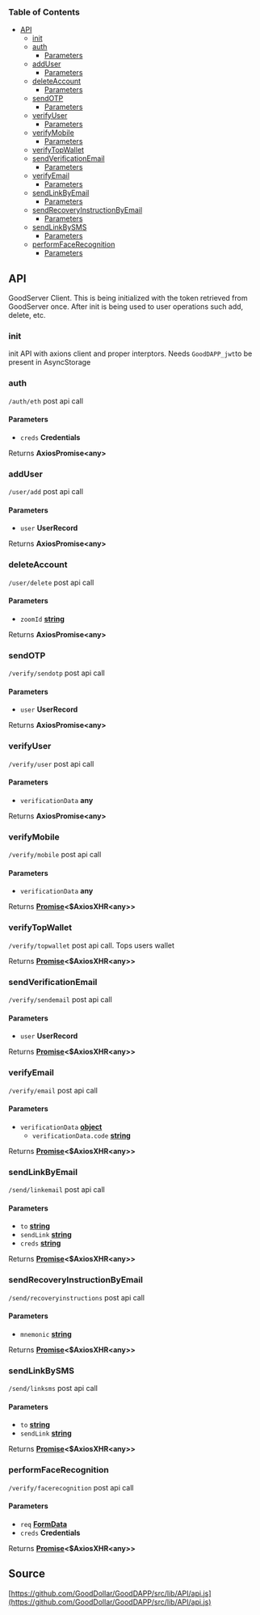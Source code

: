<!-- Generated by documentation.js. Update this documentation by updating the source code. -->

### Table of Contents

-   [API][1]
    -   [init][2]
    -   [auth][3]
        -   [Parameters][4]
    -   [addUser][5]
        -   [Parameters][6]
    -   [deleteAccount][7]
        -   [Parameters][8]
    -   [sendOTP][9]
        -   [Parameters][10]
    -   [verifyUser][11]
        -   [Parameters][12]
    -   [verifyMobile][13]
        -   [Parameters][14]
    -   [verifyTopWallet][15]
    -   [sendVerificationEmail][16]
        -   [Parameters][17]
    -   [verifyEmail][18]
        -   [Parameters][19]
    -   [sendLinkByEmail][20]
        -   [Parameters][21]
    -   [sendRecoveryInstructionByEmail][22]
        -   [Parameters][23]
    -   [sendLinkBySMS][24]
        -   [Parameters][25]
    -   [performFaceRecognition][26]
        -   [Parameters][27]

## API

GoodServer Client.
This is being initialized with the token retrieved from GoodServer once.
After init is being used to user operations such add, delete, etc.

### init

init API with axions client and proper interptors. Needs `GoodDAPP_jwt`to be present in AsyncStorage

### auth

`/auth/eth` post api call

#### Parameters

-   `creds` **Credentials** 

Returns **AxiosPromise&lt;any>** 

### addUser

`/user/add` post api call

#### Parameters

-   `user` **UserRecord** 

Returns **AxiosPromise&lt;any>** 

### deleteAccount

`/user/delete` post api call

#### Parameters

-   `zoomId` **[string][28]** 

Returns **AxiosPromise&lt;any>** 

### sendOTP

`/verify/sendotp` post api call

#### Parameters

-   `user` **UserRecord** 

Returns **AxiosPromise&lt;any>** 

### verifyUser

`/verify/user` post api call

#### Parameters

-   `verificationData` **any** 

Returns **AxiosPromise&lt;any>** 

### verifyMobile

`/verify/mobile` post api call

#### Parameters

-   `verificationData` **any** 

Returns **[Promise][29]&lt;$AxiosXHR&lt;any>>** 

### verifyTopWallet

`/verify/topwallet` post api call. Tops users wallet

Returns **[Promise][29]&lt;$AxiosXHR&lt;any>>** 

### sendVerificationEmail

`/verify/sendemail` post api call

#### Parameters

-   `user` **UserRecord** 

Returns **[Promise][29]&lt;$AxiosXHR&lt;any>>** 

### verifyEmail

`/verify/email` post api call

#### Parameters

-   `verificationData` **[object][30]** 
    -   `verificationData.code` **[string][28]** 

Returns **[Promise][29]&lt;$AxiosXHR&lt;any>>** 

### sendLinkByEmail

`/send/linkemail` post api call

#### Parameters

-   `to` **[string][28]** 
-   `sendLink` **[string][28]** 
-   `creds` **[string][28]** 

Returns **[Promise][29]&lt;$AxiosXHR&lt;any>>** 

### sendRecoveryInstructionByEmail

`/send/recoveryinstructions` post api call

#### Parameters

-   `mnemonic` **[string][28]** 

Returns **[Promise][29]&lt;$AxiosXHR&lt;any>>** 

### sendLinkBySMS

`/send/linksms` post api call

#### Parameters

-   `to` **[string][28]** 
-   `sendLink` **[string][28]** 

Returns **[Promise][29]&lt;$AxiosXHR&lt;any>>** 

### performFaceRecognition

`/verify/facerecognition` post api call

#### Parameters

-   `req` **[FormData][31]** 
-   `creds` **Credentials** 

Returns **[Promise][29]&lt;$AxiosXHR&lt;any>>** 

[1]: #api

[2]: #init

[3]: #auth

[4]: #parameters

[5]: #adduser

[6]: #parameters-1

[7]: #deleteaccount

[8]: #parameters-2

[9]: #sendotp

[10]: #parameters-3

[11]: #verifyuser

[12]: #parameters-4

[13]: #verifymobile

[14]: #parameters-5

[15]: #verifytopwallet

[16]: #sendverificationemail

[17]: #parameters-6

[18]: #verifyemail

[19]: #parameters-7

[20]: #sendlinkbyemail

[21]: #parameters-8

[22]: #sendrecoveryinstructionbyemail

[23]: #parameters-9

[24]: #sendlinkbysms

[25]: #parameters-10

[26]: #performfacerecognition

[27]: #parameters-11

[28]: https://developer.mozilla.org/docs/Web/JavaScript/Reference/Global_Objects/String

[29]: https://developer.mozilla.org/docs/Web/JavaScript/Reference/Global_Objects/Promise

[30]: https://developer.mozilla.org/docs/Web/JavaScript/Reference/Global_Objects/Object

[31]: https://developer.mozilla.org/docs/Web/API/FormData
## Source
[https://github.com/GoodDollar/GoodDAPP/src/lib/API/api.js](https://github.com/GoodDollar/GoodDAPP/src/lib/API/api.js)

